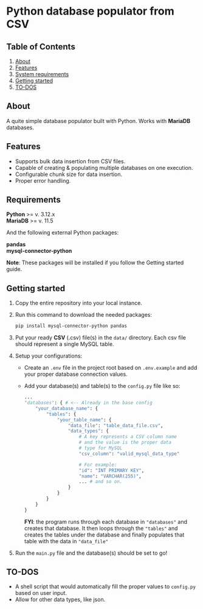 # Python database populator from CSV

## Table of Contents
1. [About](#about)
2. [Features](#features)
3. [System requirements](#requirements)
4. [Getting started](#getting-started)
5. [TO-DOS](#to-dos)

## About
A quite simple database populator built with Python. Works with **MariaDB** databases.

## Features
- Supports bulk data insertion from CSV files.
- Capable of creating & populating multiple databases on one execution.
- Configurable chunk size for data insertion.
- Proper error handling.

## Requirements

**Python** >= v. 3.12.x <br>
**MariaDB** >= v. 11.5

And the following external Python packages:

**pandas** <br>
**mysql-connector-python**

**Note**: These packages will be installed if you follow the Getting started guide.

## Getting started

1. Copy the entire repository into your local instance.
2. Run this command to download the needed packages:

    ```bash
    pip install mysql-connector-python pandas
    ```
3. Put your ready **CSV** (.csv) file(s) in the ```data/``` directory. Each csv file should represent a single MySQL table.
4. Setup your configurations:
    - Create an ```.env``` file in the project root based on ```.env.example``` and add your proper database connection values.
    - Add your database(s) and table(s) to the ```config.py``` file like so:
    
        ```python
        ...
        "databases": { # <-- Already in the base config
            "your_database_name": {
                "tables": {
                    "your_table_name": {
                        "data_file": "table_data_file.csv",
                        "data_types": {
                            # A key represents a CSV column name
                            # and the value is the proper data
                            # type for MySQL
                            "csv_column": "valid_mysql_data_type"

                            # For example:
                            "id": "INT PRIMARY KEY",
                            "name": "VARCHAR(255)",
                            ... # and so on.
                        }
                    }
                }
            }
        }
        ```

        **FYI**: the program runs through each database in ```"databases"``` and creates that database. It then loops through the ```"tables"``` and creates the tables under the database and finally populates that table with the data in ```"data_file"```
5. Run the ```main.py``` file and the database(s) should be set to go!

## TO-DOS
- A shell script that would automatically fill the proper values to ```config.py``` based on user input.
- Allow for other data types, like json.